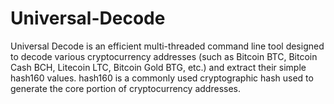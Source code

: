 # Universal-Decode
Universal Decode is an efficient multi-threaded command line tool designed to decode various cryptocurrency addresses (such as Bitcoin BTC, Bitcoin Cash BCH, Litecoin LTC, Bitcoin Gold BTG, etc.) and extract their simple hash160 values. hash160 is a commonly used cryptographic hash used to generate the core portion of cryptocurrency addresses.
